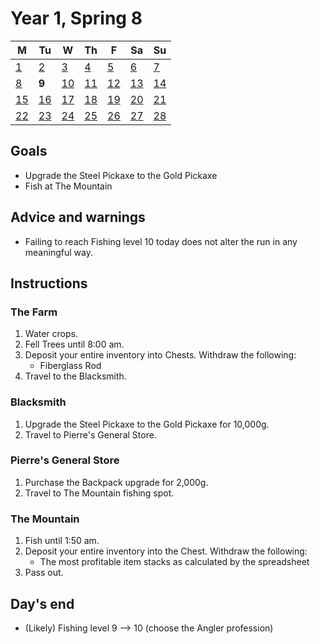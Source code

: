# Year 1, Spring 8

| M                          | Tu                        | W                         | Th                        | F                         | Sa                        | Su                        |
| -------------------------- | ------------------------- | ------------------------- | ------------------------- |-------------------------- | ------------------------- | ------------------------- |
| [1](year-1-spring-1.md)    | [2](year-1-spring-2.md)   | [3](year-1-spring-3.md)   | [4](year-1-spring-4.md)   | [5](year-1-spring-5.md)   | [6](year-1-spring-6.md)   | [7](year-1-spring-7.md)   |
| [8](year-1-spring-8.md)    | **9**                     | [10](year-1-spring-10.md) | [11](year-1-spring-11.md) | [12](year-1-spring-12.md) | [13](year-1-spring-13.md) | [14](year-1-spring-14.md) |
| [15](year-1-spring-15.md)  | [16](year-1-spring-16.md) | [17](year-1-spring-17.md) | [18](year-1-spring-18.md) | [19](year-1-spring-19.md) | [20](year-1-spring-20.md) | [21](year-1-spring-21.md) |
| [22](year-1-spring-22.md)  | [23](year-1-spring-23.md) | [24](year-1-spring-24.md) | [25](year-1-spring-25.md) | [26](year-1-spring-26.md) | [27](year-1-spring-27.md) | [28](year-1-spring-28.md) |

## Goals

- Upgrade the Steel Pickaxe to the Gold Pickaxe
- Fish at The Mountain

## Advice and warnings

- Failing to reach Fishing level 10 today does not alter the run in any meaningful way.

## Instructions

### The Farm

1. Water crops.
2. Fell Trees until 8:00 am.
3. Deposit your entire inventory into Chests. Withdraw the following:
   - Fiberglass Rod
4. Travel to the Blacksmith.

### Blacksmith

1. Upgrade the Steel Pickaxe to the Gold Pickaxe for 10,000g.
2. Travel to Pierre's General Store.

### Pierre's General Store

1. Purchase the Backpack upgrade for 2,000g.
2. Travel to The Mountain fishing spot.

### The Mountain

1. Fish until 1:50 am.
2. Deposit your entire inventory into the Chest. Withdraw the following:
   - The most profitable item stacks as calculated by the spreadsheet
3. Pass out.

## Day's end

- (Likely) Fishing level 9 ⟶ 10 (choose the Angler profession)
